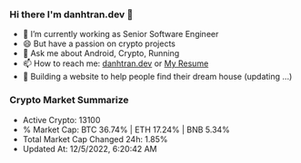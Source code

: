 ### Hi there I'm danhtran.dev 👋

- 🔭 I’m currently working as Senior Software Engineer
- 😄 But have a passion on crypto projects
- 💬 Ask me about Android, Crypto, Running 
- 📫 How to reach me: <a href="https://danhtran.dev" target="_blank">danhtran.dev</a> or <a href="Dan-Resume.pdf" target="_blank">My Resume</a>
- 🌱 Building a website to help people find their dream house (updating ...)

### Crypto Market Summarize
- Active Crypto: 13100
- % Market Cap: BTC 36.74% | ETH 17.24% | BNB 5.34%
- Total Market Cap Changed 24h: 1.85%
- Updated At: 12/5/2022, 6:20:42 AM
